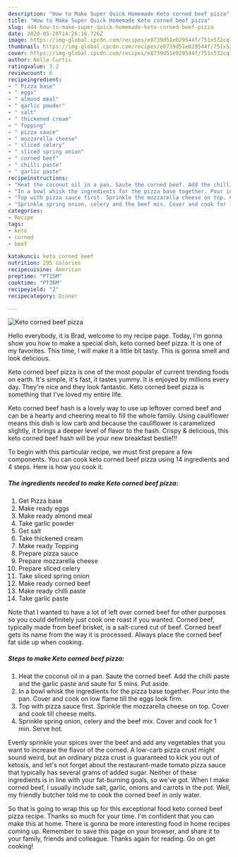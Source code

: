 ```yaml
---
description: "How to Make Super Quick Homemade Keto corned beef pizza"
title: "How to Make Super Quick Homemade Keto corned beef pizza"
slug: 444-how-to-make-super-quick-homemade-keto-corned-beef-pizza
date: 2020-05-26T14:26:16.726Z
image: https://img-global.cpcdn.com/recipes/e8739d51e029544f/751x532cq70/keto-corned-beef-pizza-recipe-main-photo.jpg
thumbnail: https://img-global.cpcdn.com/recipes/e8739d51e029544f/751x532cq70/keto-corned-beef-pizza-recipe-main-photo.jpg
cover: https://img-global.cpcdn.com/recipes/e8739d51e029544f/751x532cq70/keto-corned-beef-pizza-recipe-main-photo.jpg
author: Nelle Curtis
ratingvalue: 3.2
reviewcount: 6
recipeingredient:
- " Pizza base"
- " eggs"
- " almond meal"
- " garlic powder"
- " salt"
- " thickened cream"
- " Topping"
- " pizza sauce"
- " mozzarella cheese"
- " sliced celery"
- " sliced spring onion"
- " corned beef"
- " chilli paste"
- " garlic paste"
recipeinstructions:
- "Heat the coconut oil in a pan. Saute the corned beef. Add the chilli paste and the garlic paste and saute for 5 mins. Put aside."
- "In a bowl whisk the ingredients for the pizza base together. Pour into the pan. Cover and cook on low flame till the eggs look firm."
- "Top with pizza sauce first. Sprinkle the mozzarella cheese on top. Cover and cook till cheese melts."
- "Sprinkle spring onion, celery and the beef mix. Cover and cook for 1 min. Serve hot."
categories:
- Recipe
tags:
- keto
- corned
- beef

katakunci: keto corned beef 
nutrition: 295 calories
recipecuisine: American
preptime: "PT15M"
cooktime: "PT36M"
recipeyield: "2"
recipecategory: Dinner

---
```



![Keto corned beef pizza](https://img-global.cpcdn.com/recipes/e8739d51e029544f/751x532cq70/keto-corned-beef-pizza-recipe-main-photo.jpg)

Hello everybody, it is Brad, welcome to my recipe page. Today, I'm gonna show you how to make a special dish, keto corned beef pizza. It is one of my favorites. This time, I will make it a little bit tasty. This is gonna smell and look delicious.

Keto corned beef pizza is one of the most popular of current trending foods on earth. It's simple, it's fast, it tastes yummy. It is enjoyed by millions every day. They're nice and they look fantastic. Keto corned beef pizza is something that I've loved my entire life.

Keto corned beef hash is a lovely way to use up leftover corned beef and can be a hearty and cheering meal to fill the whole family. Using cauliflower means this dish is low carb and because the cauliflower is caramelized slightly, it brings a deeper level of flavor to the hash. Crispy &amp; delicious, this keto corned beef hash will be your new breakfast bestie!!!


To begin with this particular recipe, we must first prepare a few components. You can cook keto corned beef pizza using 14 ingredients and 4 steps. Here is how you cook it.

<!--inarticleads1-->

##### The ingredients needed to make Keto corned beef pizza:

1. Get  Pizza base
1. Make ready  eggs
1. Make ready  almond meal
1. Take  garlic powder
1. Get  salt
1. Take  thickened cream
1. Make ready  Topping
1. Prepare  pizza sauce
1. Prepare  mozzarella cheese
1. Prepare  sliced celery
1. Take  sliced spring onion
1. Make ready  corned beef
1. Make ready  chilli paste
1. Take  garlic paste


Note that I wanted to have a lot of left over corned beef for other purposes so you could definitely just cook one roast if you wanted. Corned beef, typically made from beef brisket, is a salt-cured cut of beef. Corned beef gets its name from the way it is processed. Always place the corned beef fat side up when cooking. 

<!--inarticleads2-->

##### Steps to make Keto corned beef pizza:

1. Heat the coconut oil in a pan. Saute the corned beef. Add the chilli paste and the garlic paste and saute for 5 mins. Put aside.
1. In a bowl whisk the ingredients for the pizza base together. Pour into the pan. Cover and cook on low flame till the eggs look firm.
1. Top with pizza sauce first. Sprinkle the mozzarella cheese on top. Cover and cook till cheese melts.
1. Sprinkle spring onion, celery and the beef mix. Cover and cook for 1 min. Serve hot.


Evenly sprinkle your spices over the beef and add any vegetables that you want to increase the flavor of the corned. A low-carb pizza crust might sound weird, but an ordinary pizza crust is guaranteed to kick you out of ketosis, and let&#39;s not forget about the restaurant-made tomato pizza sauce that typically has several grams of added sugar. Neither of these ingredients is in line with your fat-burning goals, so we&#39;ve got. When I make corned beef, I usually include salt, garlic, onions and carrots in the pot. Well, my friendly butcher told me to cook the corned beef in only water. 

So that is going to wrap this up for this exceptional food keto corned beef pizza recipe. Thanks so much for your time. I'm confident that you can make this at home. There is gonna be more interesting food in home recipes coming up. Remember to save this page on your browser, and share it to your family, friends and colleague. Thanks again for reading. Go on get cooking!
